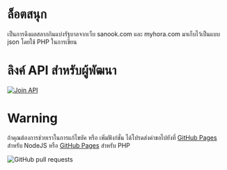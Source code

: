 # ล็อตสนุก
เป็นการดึงผลสลากกินแบ่งรัฐบาลจากเว็บ sanook.com และ myhora.com มาเก็บไว้เป็นแบบ json โดยใช้ PHP ในการเขียน

# ลิงค์ API สำหรับผู้พัฒนา

[![Join API](https://files.readme.io/7002e7f-c563a12-rapidapi-badge-dark.png)](https://rapidapi.com/boyphongsakorn/api/thai-lottery1)

# Warning

ถ้าคุณต้องการช่วยเราในการแก้ไขบัค หรือ เพิ่มฟังก์ชั่น ได้โปรดส่งคำขอไปยังที่ [GitHub Pages](../quad-b/lottsanook-nodejs) สำหรับ NodeJS หรือ [GitHub Pages](../quad-b/lottsanook) สำหรับ PHP

![GitHub pull requests](https://img.shields.io/github/issues-pr-raw/Quad-B/lottsanook-nodejs?label=Pull%20request%20for%20helped&logo=github)
